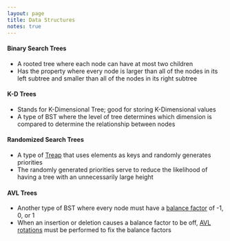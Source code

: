 ```yaml
---
layout: page
title: Data Structures
notes: true
---
```

#### Binary Search Trees
- A rooted tree where each node can have at most two children
- Has the property where every node is larger than all of the nodes in its left subtree and smaller than all of the nodes in its right subtree

#### K-D Trees
- Stands for K-Dimensional Tree; good for storing K-Dimensional values
- A type of BST where the level of tree determines which dimension is compared to determine the relationship between nodes

#### Randomized Search Trees
- A type of [Treap](https://www.youtube.com/watch?v=0i5vSP7Bz5Q&list=PLM_KIlU0WoXmkV4QB1Dg8PtJaHTdWHwRS) that uses elements as keys and randomly generates priorities
- The randomly generated priorities serve to reduce the likelihood of having a tree with an unnecessarily large height

#### AVL Trees
- Another type of BST where every node must have a [balance factor](https://stepik.org/lesson/28865/step/2?unit=9903) of -1, 0, or 1
- When an insertion or deletion causes a balance factor to be off, [AVL rotations](https://www.youtube.com/watch?v=xzmLuS0ZJmA&list=PLM_KIlU0WoXmkV4QB1Dg8PtJaHTdWHwRS) must be performed to fix the balance factors
